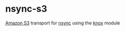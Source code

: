 
nsync-s3
==========

[Amazon S3](https://aws.amazon.com/s3/) transport for [nsync](https://github.com/jnordberg/nsync) using the [knox](https://github.com/LearnBoost/knox) module
